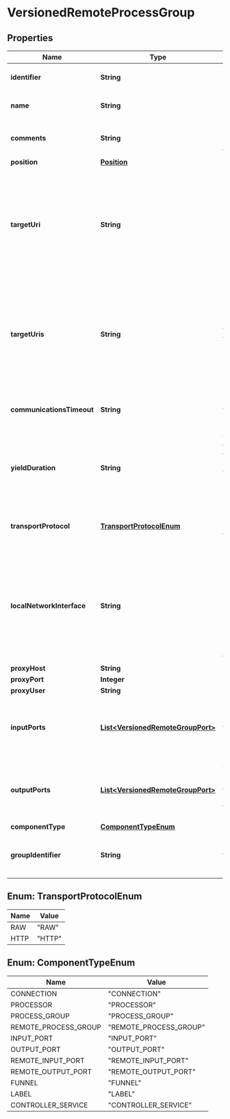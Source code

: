 

# VersionedRemoteProcessGroup

## Properties

Name | Type | Description | Notes
------------ | ------------- | ------------- | -------------
**identifier** | **String** | The component&#39;s unique identifier |  [optional]
**name** | **String** | The component&#39;s name |  [optional]
**comments** | **String** | The user-supplied comments for the component |  [optional]
**position** | [**Position**](Position.md) |  |  [optional]
**targetUri** | **String** | [DEPRECATED] The target URI of the remote process group. If target uri is not set, but uris are set, then returns the first uri in the uris. If neither target uri nor uris are set, then returns null. |  [optional]
**targetUris** | **String** | The target URIs of the remote process group. If target uris is not set but target uri is set, then returns the single target uri. If neither target uris nor target uri is set, then returns null. |  [optional]
**communicationsTimeout** | **String** | The time period used for the timeout when communicating with the target. |  [optional]
**yieldDuration** | **String** | When yielding, this amount of time must elapse before the remote process group is scheduled again. |  [optional]
**transportProtocol** | [**TransportProtocolEnum**](#TransportProtocolEnum) | The Transport Protocol that is used for Site-to-Site communications |  [optional]
**localNetworkInterface** | **String** | The local network interface to send/receive data. If not specified, any local address is used. If clustered, all nodes must have an interface with this identifier. |  [optional]
**proxyHost** | **String** |  |  [optional]
**proxyPort** | **Integer** |  |  [optional]
**proxyUser** | **String** |  |  [optional]
**inputPorts** | [**List&lt;VersionedRemoteGroupPort&gt;**](VersionedRemoteGroupPort.md) | A Set of Input Ports that can be connected to, in order to send data to the remote NiFi instance |  [optional]
**outputPorts** | [**List&lt;VersionedRemoteGroupPort&gt;**](VersionedRemoteGroupPort.md) | A Set of Output Ports that can be connected to, in order to pull data from the remote NiFi instance |  [optional]
**componentType** | [**ComponentTypeEnum**](#ComponentTypeEnum) |  |  [optional]
**groupIdentifier** | **String** | The ID of the Process Group that this component belongs to |  [optional]



## Enum: TransportProtocolEnum

Name | Value
---- | -----
RAW | &quot;RAW&quot;
HTTP | &quot;HTTP&quot;



## Enum: ComponentTypeEnum

Name | Value
---- | -----
CONNECTION | &quot;CONNECTION&quot;
PROCESSOR | &quot;PROCESSOR&quot;
PROCESS_GROUP | &quot;PROCESS_GROUP&quot;
REMOTE_PROCESS_GROUP | &quot;REMOTE_PROCESS_GROUP&quot;
INPUT_PORT | &quot;INPUT_PORT&quot;
OUTPUT_PORT | &quot;OUTPUT_PORT&quot;
REMOTE_INPUT_PORT | &quot;REMOTE_INPUT_PORT&quot;
REMOTE_OUTPUT_PORT | &quot;REMOTE_OUTPUT_PORT&quot;
FUNNEL | &quot;FUNNEL&quot;
LABEL | &quot;LABEL&quot;
CONTROLLER_SERVICE | &quot;CONTROLLER_SERVICE&quot;




